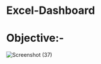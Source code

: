 # Excel-Dashboard
# Objective:-
![Screenshot (37)](https://github.com/shalinikumari2001/Excel-Dashboard/assets/103544481/b64532e3-cab2-4093-a18e-56531b8209db)
